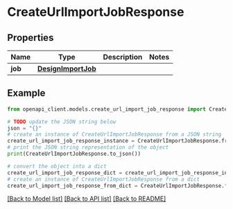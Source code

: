 # CreateUrlImportJobResponse


## Properties

Name | Type | Description | Notes
------------ | ------------- | ------------- | -------------
**job** | [**DesignImportJob**](DesignImportJob.md) |  | 

## Example

```python
from openapi_client.models.create_url_import_job_response import CreateUrlImportJobResponse

# TODO update the JSON string below
json = "{}"
# create an instance of CreateUrlImportJobResponse from a JSON string
create_url_import_job_response_instance = CreateUrlImportJobResponse.from_json(json)
# print the JSON string representation of the object
print(CreateUrlImportJobResponse.to_json())

# convert the object into a dict
create_url_import_job_response_dict = create_url_import_job_response_instance.to_dict()
# create an instance of CreateUrlImportJobResponse from a dict
create_url_import_job_response_from_dict = CreateUrlImportJobResponse.from_dict(create_url_import_job_response_dict)
```
[[Back to Model list]](../README.md#documentation-for-models) [[Back to API list]](../README.md#documentation-for-api-endpoints) [[Back to README]](../README.md)


